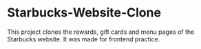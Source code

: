 # Starbucks-Website-Clone
This project clones the rewards, gift cards and menu pages of the Starbucks website. It was made for frontend practice.
